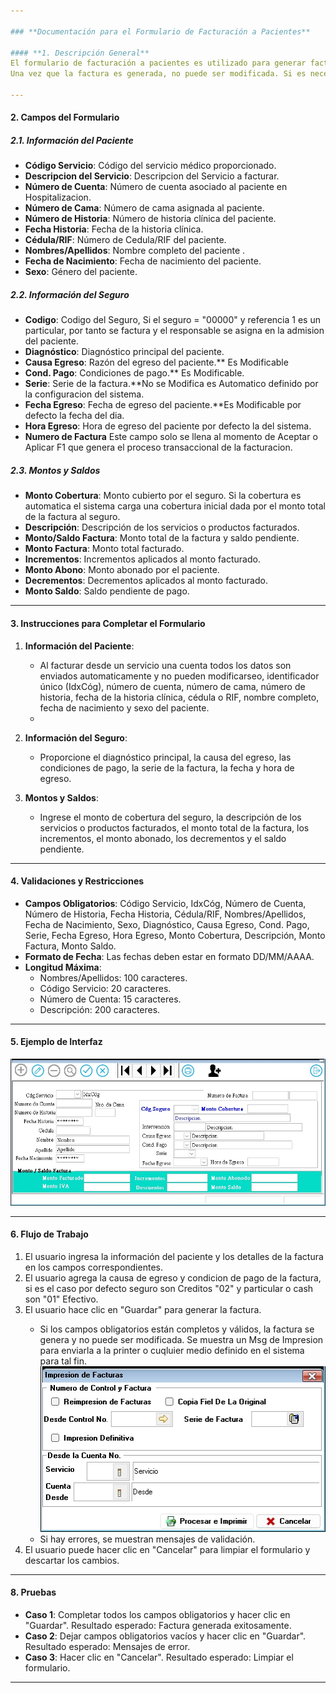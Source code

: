 ```yaml
---

### **Documentación para el Formulario de Facturación a Pacientes**

#### **1. Descripción General**
El formulario de facturación a pacientes es utilizado para generar facturas de manera transaccional. 
Una vez que la factura es generada, no puede ser modificada. Si es necesario anular una factura, se debe emitir una nota de crédito. Este formulario captura información detallada sobre el paciente, los servicios proporcionados, los montos facturados y los saldos pendientes.

---
```


#### **2. Campos del Formulario**

##### **2.1. Información del Paciente**
- **Código Servicio**: Código del servicio médico proporcionado.
- **Descripcion del Servicio**: Descripcion del Servicio a facturar.
- **Número de Cuenta**: Número de cuenta asociado al paciente en Hospitalizacion.
- **Número de Cama**: Número de cama asignada al paciente.
- **Número de Historia**: Número de historia clínica del paciente.
- **Fecha Historia**: Fecha de la historia clínica.
- **Cédula/RIF**: Número de Cedula/RIF del paciente.
- **Nombres/Apellidos**: Nombre completo del paciente .
- **Fecha de Nacimiento**: Fecha de nacimiento del paciente.
- **Sexo**: Género del paciente.

##### **2.2. Información del Seguro**
- **Codigo**: Codigo del Seguro, Si el seguro = "00000" y referencia 1 es un particular, por tanto se factura y el responsable se asigna en la admision del paciente.
- **Diagnóstico**: Diagnóstico principal del paciente.
- **Causa Egreso**: Razón del egreso del paciente.** Es Modificable 
- **Cond. Pago**: Condiciones de pago.** Es Modificable.
- **Serie**: Serie de la factura.**No se Modifica es Automatico definido por la configuracion del sistema.
- **Fecha Egreso**: Fecha de egreso del paciente.**Es Modificable por defecto la fecha del dia.
- **Hora Egreso**: Hora de egreso del paciente por defecto la del sistema.
- **Numero de Factura** Este campo solo se llena al momento de Aceptar o Aplicar F1 que genera el proceso transaccional de la facturacion.

##### **2.3. Montos y Saldos**
- **Monto Cobertura**: Monto cubierto por el seguro. Si la cobertura es automatica el sistema carga una cobertura inicial dada por el monto total de la factura al seguro.
- **Descripción**: Descripción de los servicios o productos facturados.
- **Monto/Saldo Factura**: Monto total de la factura y saldo pendiente.
- **Monto Factura**: Monto total facturado.
- **Incrementos**: Incrementos aplicados al monto facturado.
- **Monto Abono**: Monto abonado por el paciente.
- **Decrementos**: Decrementos aplicados al monto facturado.
- **Monto Saldo**: Saldo pendiente de pago.

---

#### **3. Instrucciones para Completar el Formulario**

1. **Información del Paciente**:
   - Al facturar desde un servicio una cuenta todos los datos son enviados automaticamente y no pueden modificarseo, identificador único (IdxCóg), número de cuenta, número de cama, número de historia, fecha de la historia clínica, cédula o RIF, nombre completo, fecha de nacimiento y sexo del paciente.
   - 
2. **Información del Seguro**:
   - Proporcione el diagnóstico principal, la causa del egreso, las condiciones de pago, la serie de la factura, la fecha y hora de egreso.

3. **Montos y Saldos**:
   - Ingrese el monto de cobertura del seguro, la descripción de los servicios o productos facturados, el monto total de la factura, los incrementos, el monto abonado, los decrementos y el saldo pendiente.

---

#### **4. Validaciones y Restricciones**

- **Campos Obligatorios**: Código Servicio, IdxCóg, Número de Cuenta, Número de Historia, Fecha Historia, Cédula/RIF, Nombres/Apellidos, Fecha de Nacimiento, Sexo, Diagnóstico, Causa Egreso, Cond. Pago, Serie, Fecha Egreso, Hora Egreso, Monto Cobertura, Descripción, Monto Factura, Monto Saldo.
- **Formato de Fecha**: Las fechas deben estar en formato DD/MM/AAAA.
- **Longitud Máxima**:
  - Nombres/Apellidos: 100 caracteres.
  - Código Servicio: 20 caracteres.
  - Número de Cuenta: 15 caracteres.
  - Descripción: 200 caracteres.

---

#### **5. Ejemplo de Interfaz**

![Facturacion de paciente](images/FACTURAHOSP/CFacturaHosp.JPG)

---

#### **6. Flujo de Trabajo**

1. El usuario ingresa la información del paciente y los detalles de la factura en los campos correspondientes.
2. El usuario agrega la causa de egreso y condicion de pago de la factura, si es el caso por defecto seguro son Creditos "02" y particular o cash son "01" Efectivo.
3. El usuario hace clic en "Guardar" <F1> para generar la factura.
   - Si los campos obligatorios están completos y válidos, la factura se genera y no puede ser modificada.
   Se muestra un Msg de Impresion para enviarla a la printer o cuqluier medio definido en el sistema para tal fin.
  ![Facturacion de paciente](images/FACTURAHOSP/CRangoImpresion.JPG) 
   - Si hay errores, se muestran mensajes de validación.
4. El usuario puede hacer clic en "Cancelar" para limpiar el formulario y descartar los cambios.


---

#### **8. Pruebas**

- **Caso 1**: Completar todos los campos obligatorios y hacer clic en "Guardar". Resultado esperado: Factura generada exitosamente.
- **Caso 2**: Dejar campos obligatorios vacíos y hacer clic en "Guardar"<F1>. Resultado esperado: Mensajes de error.
- **Caso 3**: Hacer clic en "Cancelar". Resultado esperado: Limpiar el formulario.

---
